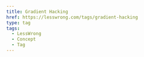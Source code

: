 ```yaml
---
title: Gradient Hacking
href: https://lesswrong.com/tags/gradient-hacking
type: tag
tags:
  - LessWrong
  - Concept
  - Tag
---
```


